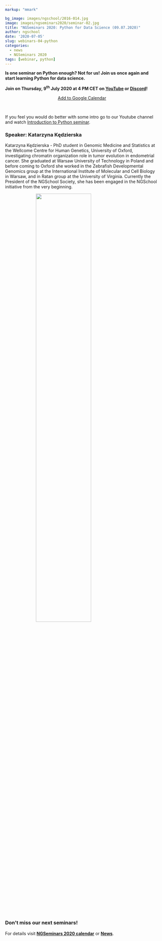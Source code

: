 ```yaml
---
markup: "mmark"

bg_image: images/ngschool/2016-014.jpg
image: images/ngseminars2020/seminar-02.jpg
title: "NGSeminars 2020: Python for Data Science (09.07.2020)"
author: ngschool
date: '2020-07-05'
slug: webinars-04-python
categories:
  - news
  - NGSeminars 2020
tags: [webinar, python]
---
```


<b>Is one seminar on Python enough? Not for us! Join us once again and start learning Python for data science.<br>

Join on Thursday, 9<sup>th</sup> July 2020 at 4 PM CET on <a href="https://www.youtube.com/NGSchoolEU" target="_blank">YouTube</a> or <a href="https://discord.gg/MhNeqwR" target="_blank">Discord</a>!</b>

<p style="text-align: center;"><a href="https://www.google.com/calendar/render?action=TEMPLATE&text=NGSeminar%3A+Python+for+Data+Science&dates=20200709T140000Z%2F20200709T160000Z" target="_blank" class="btn btn-primary">Add to Google Calendar <i class="far fa-calendar-plus"></i></a></p>

<br>

If you feel you would do better with some intro go to our Youtube channel and watch <a href="https://youtu.be/sL0bPDmgsms" target="_blank">Introduction to Python seminar</a>.<br>

### Speaker: Katarzyna Kędzierska

Katarzyna Kędzierska - PhD student in Genomic Medicine and Statistics at the Wellcome Centre for Human Genetics, University of Oxford, investigating chromatin organization role in tumor evolution in endometrial cancer. She graduated at Warsaw University of Technology in Poland and before coming to Oxford she worked in the Zebrafish Developmental Genomics group at the International Institute of Molecular and Cell Biology in Warsaw, and in Ratan group at the University of Virginia. Currently the President of the NGSchool Society, she has been engaged in the NGSchool initiative from the very beginning.  

<img src="/images/people/katarzyna-kedzierska.jpg" style="width: 60%; display: block; margin-left: auto; margin-right: auto; ">

<br>

### Don't miss our next seminars!
For details visit **[NGSeminars 2020 calendar](/ngseminars2020)** or **[News](/post)**.